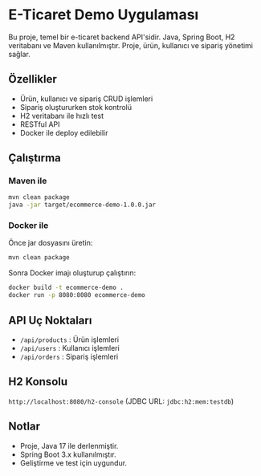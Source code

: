 # E-Ticaret Demo Uygulaması

Bu proje, temel bir e-ticaret backend API'sidir. Java, Spring Boot, H2 veritabanı ve Maven kullanılmıştır. Proje, ürün, kullanıcı ve sipariş yönetimi sağlar.

## Özellikler
- Ürün, kullanıcı ve sipariş CRUD işlemleri
- Sipariş oluştururken stok kontrolü
- H2 veritabanı ile hızlı test
- RESTful API
- Docker ile deploy edilebilir

## Çalıştırma

### Maven ile
```bash
mvn clean package
java -jar target/ecommerce-demo-1.0.0.jar
```

### Docker ile
Önce jar dosyasını üretin:
```bash
mvn clean package
```
Sonra Docker imajı oluşturup çalıştırın:
```bash
docker build -t ecommerce-demo .
docker run -p 8080:8080 ecommerce-demo
```

## API Uç Noktaları
- `/api/products` : Ürün işlemleri
- `/api/users` : Kullanıcı işlemleri
- `/api/orders` : Sipariş işlemleri

## H2 Konsolu
`http://localhost:8080/h2-console` (JDBC URL: `jdbc:h2:mem:testdb`)

## Notlar
- Proje, Java 17 ile derlenmiştir.
- Spring Boot 3.x kullanılmıştır.
- Geliştirme ve test için uygundur.